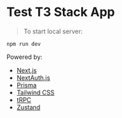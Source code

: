 # Test T3 Stack App

> To start local server:

```
npm run dev
```

Powered by:

- [Next.js](https://nextjs.org)
- [NextAuth.js](https://next-auth.js.org)
- [Prisma](https://prisma.io)
- [Tailwind CSS](https://tailwindcss.com)
- [tRPC](https://trpc.io)
- [Zustand](https://github.com/pmndrs/zustand)
